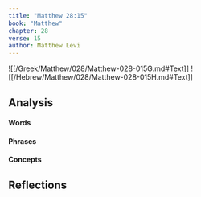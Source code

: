 ```yaml
---
title: "Matthew 28:15"
book: "Matthew"
chapter: 28
verse: 15
author: Matthew Levi
---
```

![[/Greek/Matthew/028/Matthew-028-015G.md#Text]]
![[/Hebrew/Matthew/028/Matthew-028-015H.md#Text]]

## Analysis

#### Words

#### Phrases

#### Concepts

## Reflections
